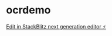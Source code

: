 # ocrdemo

[Edit in StackBlitz next generation editor ⚡️](https://stackblitz.com/~/github.com/asahpchoi/ocrdemo)